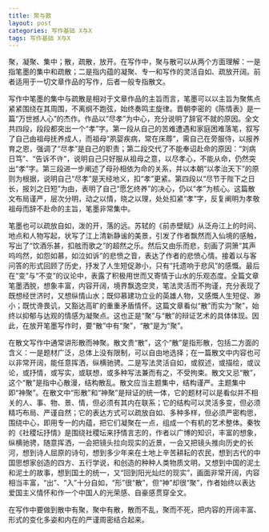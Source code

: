 ```yaml
---
title: 聚与散
layout: post
categories: 写作基础 X与X
tags: 写作基础 X与X
---
```


聚，凝聚、集中；散，疏散，放开。在写作中，聚与散可以从两个方面理解：一是指笔墨的集中和疏散；二是指内蕴的凝聚、专一和写作的灵活自如、疏放开阔。前者适用于一切文章作品的写作，后者一般专指散文。

写作中笔墨的集中与疏散是相对于文章作品的主旨而言，笔墨可以以主旨为聚焦点紧紧围绕在其周围，不离纲不跑弦，始终奏鸣主旋律。晋朝李密的《陈情表》是一篇“万世撼人心”的杰作。作品以“尽孝”为中心，充分说明了辞官不就的原因。全文共四段，段段都突出一个“孝”字。第一段从自己的苦难遭遇和家庭困难落笔，叙写了自己由祖母抚养成人，而祖母“夙婴疾病，常在床蓐”，需自己在旁服侍，以报养育之恩，强调了“尽孝”是自己的职责；第二段交代了不能奉诏赴命的原因：“刘病日笃”、“告诉不许”，说明自己只好服从祖母之意，以尽孝心，不能从命，仍然突出“孝”字。第三段进一步阐述了母孙相依为命的关系，并以本朝“以孝治天下”的原则为根据，说明自己“尽孝”是天经地义，扣“孝”更紧。第四段以“尽节于陛下之日长，报刘之日短”为由，表明了自己“愿乞终养”的决心，仍以“孝”为核心。这篇散文布局谨严，层次分明，动之以情，晓之以理，处处扣紧“孝”字，反复阐明为孝敬祖母而辞不赴命的主旨，笔墨非常集中。

笔墨也可以疏放自如，泼的开，落的远。苏轼的《前赤壁赋》从泛舟江上的时间、地点和人物写起，状写了江上清新静谧的美景，引发了作者飘然而入仙境的感触，写出了“饮酒乐甚，扣舷而歌之”的超然之乐。然后又由乐而悲，刻画了洞箫“其声呜呜然，如怨如慕，如泣如诉”的悲愤之音，表达了作者的悲愤心情。接着以与客问答的形式回顾了历史，抒发了人生短促渺小，只有“托遗响于悲风”的感慨。最后在“变”与“不变”的议论中，表露了积极用世而又寄情于山水的乐观态度。全篇文章笔墨洒脱，想象丰富，内容开阔，境界飘逸空灵，笔法灵活而不拘谨，充分表现了既想经世济时，又想纵情山水；既仰慕建功立业的英雄人物，又感慨人生短促、渺小；既忧谗畏讥，又豁达高旷的重重矛盾情怀。这篇文章看似“散”而实为“聚”，始终以抑郁与达观的情感为凝聚点。这也正是“聚”与“散”的辩证艺术的具体体现。因此，在放开笔墨写作时，要“散”中有“聚”，“散”是为“聚”。

在散文写作中通常讲形散而神聚。散文贵“散”，这个“散”是指形散，包括二方面的含义：一是题材广泛，总体上没有限制，可以自由地选择；在一篇散文中内容也可以非常开阔，能任意挥洒，纵横驰骋。二是写法灵活自如，或叙述，或描绘，或议论，或抒情，或写实，或联想，或多种写法兼而有之，不受拘束。散文又忌“散”，这个“散”是指中心散漫，结构散乱。散文应当主题集中，结构谨严。主题集中即“神聚”。在散文中“形散”和“神聚”是辩证的统一体，它的题材可以是看似并不相关的人、事、物、景、情，但必须有其内在联系；它的结构可以灵活多变，但必须精巧布局、严谨自然；它的表达方式可以疏放自如、多种多样，但必须严密构思，围绕中心，即用专一的内蕴，把它们凝聚在一点，组成一个有机的艺术整体。秦牧的《社稷坛抒情》是围绕社稷坛来抒情言志的，作者以广博的知识，丰富的想象，纵横驰骋，随意挥洒，一会把镜头拉向现实的近景，一会又把镜头推向历史的长河，想到诗人屈原的诗句，想到多少年来在土地上辛苦耕耘的农民，想到古代的中国思想家创造的四方、五行学说，和创造的种种人类物质文明，又想到中国的泥土和泥土的故事，想到国土的统一，又“回到阳光灿烂的现实”，画面非常开阔，内容相当丰富，“出”、“入”十分自如，“形”很“散”，但“神”却很“聚”，作者始终以表达爱国主义情怀和作一个中国人的光荣感、自豪感贯穿全文。

在写作中要做到散中有聚，聚中有散，散而不乱，聚而不死，把内容的开阔丰富、形式的变化多姿和内在的严谨周密结合起来。 